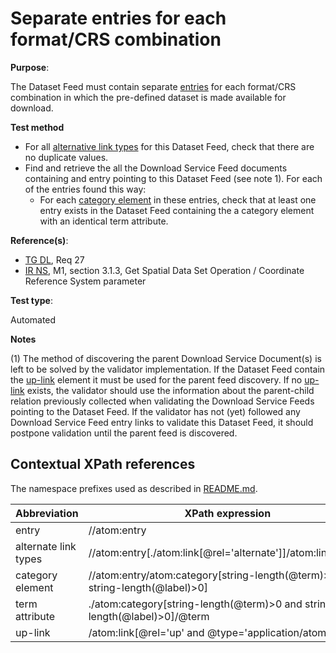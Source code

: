 # Separate entries for each format/CRS combination

**Purpose**:

The Dataset Feed must contain separate [entries](#entry) for each format/CRS combination in which the pre-defined dataset is made available for download.

 **Test method**

* For all [alternative link types](#alternatelinktypes) for this Dataset Feed, check that there are no duplicate values.
* Find and retrieve the all the Download Service Feed documents containing and entry pointing to this Dataset Feed (see note 1). For each of the entries found this way:
  * For each [category element](#category) in these entries, check that at least one entry exists in the Dataset Feed containing the a category element with an identical term attribute.

**Reference(s)**:

* [TG DL](README.md#ref_TG_DL), Req 27
* [IR NS](README.md#ref_IR_NS), M1, section 3.1.3, Get Spatial Data Set Operation / Coordinate Reference System parameter

**Test type**:

Automated

**Notes**

(1) The method of discovering the parent Download Service Document(s) is left to be solved by the validator implementation. If the Dataset Feed contain the [up-link](#uplink) element it must be used for the parent feed discovery. If no [up-link](#uplink) exists, the validator should use the information about the parent-child relation previously collected when validating the Download Service Feeds pointing to the Dataset Feed. If the validator has not (yet) followed any Download Service Feed entry links to validate this Dataset Feed, it should postpone validation until the parent feed is discovered.

## Contextual XPath references

The namespace prefixes used as described in [README.md](README.md#namespaces).

Abbreviation                                               |  XPath expression
---------------------------------------------------------- | -------------------------------------------------------------------------
entry <a name="entry"></a> | //atom:entry
alternate link types <a name="alternatelinkentries"></a> | //atom:entry[./atom:link[@rel='alternate']]/atom:link/@type
category element <a name="category"></a> | //atom:entry/atom:category[string-length(@term)>0 and string-length(@label)>0]
term attribute <a name="term"></a> | ./atom:category[string-length(@term)>0 and string-length(@label)>0]/@term
up-link <a name="uplink"></a> | /atom:link[@rel='up' and @type='application/atom+xml']
